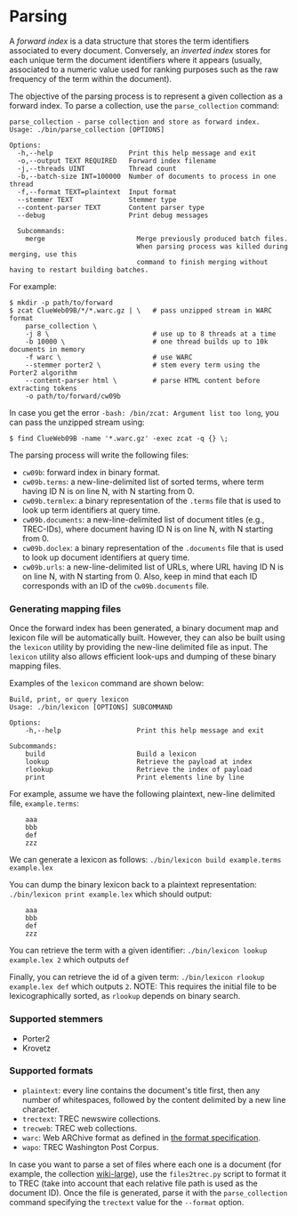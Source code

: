 Parsing
=======

A _forward index_ is a data structure that stores the term identifiers associated to every document. Conversely, an _inverted index_ stores for each unique term the document identifiers where it appears (usually, associated to a numeric value used for ranking purposes such as the raw frequency of the term within the document).

The objective of the parsing process is to represent a given collection as a forward index. To parse a collection, use the `parse_collection` command:

    parse_collection - parse collection and store as forward index.
    Usage: ./bin/parse_collection [OPTIONS]

    Options:
      -h,--help                   Print this help message and exit
      -o,--output TEXT REQUIRED   Forward index filename
      -j,--threads UINT           Thread count
      -b,--batch-size INT=100000  Number of documents to process in one thread
      -f,--format TEXT=plaintext  Input format
      --stemmer TEXT              Stemmer type
      --content-parser TEXT       Content parser type
      --debug                     Print debug messages

      Subcommands:
        merge                       Merge previously produced batch files.
                                    When parsing process was killed during merging, use this
                                    command to finish merging without having to restart building batches.

For example:

    $ mkdir -p path/to/forward
    $ zcat ClueWeb09B/*/*.warc.gz | \   # pass unzipped stream in WARC format
        parse_collection \
        -j 8 \                          # use up to 8 threads at a time
        -b 10000 \                      # one thread builds up to 10k documents in memory
        -f warc \                       # use WARC
        --stemmer porter2 \             # stem every term using the Porter2 algorithm
        --content-parser html \         # parse HTML content before extracting tokens
        -o path/to/forward/cw09b

In case you get the error `-bash: /bin/zcat: Argument list too long`, you can pass the unzipped stream using:

    $ find ClueWeb09B -name '*.warc.gz' -exec zcat -q {} \;

The parsing process will write the following files:
- `cw09b`: forward index in binary format.
- `cw09b.terms`: a new-line-delimited list of sorted terms,
  where term having ID N is on line N, with N starting from 0.
- `cw09b.termlex`: a binary representation of the `.terms` file that is used to look up term identifiers at query time.
- `cw09b.documents`: a new-line-delimited list of document titles (e.g., TREC-IDs),
  where document having ID N is on line N, with N starting from 0.
- `cw09b.doclex`: a binary representation of the `.documents` file that is used to look up document identifiers at query time.
- `cw09b.urls`: a new-line-delimited list of URLs, where URL having ID N is on
  line N, with N starting from 0. Also, keep in mind that each ID corresponds with
  an ID of the `cw09b.documents` file.

### Generating mapping files
Once the forward index has been generated, a binary document map and lexicon file will be automatically built.
However, they can also be built using the `lexicon` utility by providing the new-line delimited file as input.
The `lexicon` utility also allows efficient look-ups and dumping of these binary mapping files. 

Examples of the `lexicon` command are shown below:

    Build, print, or query lexicon
    Usage: ./bin/lexicon [OPTIONS] SUBCOMMAND

    Options:
        -h,--help                   Print this help message and exit

    Subcommands:
        build                       Build a lexicon
        lookup                      Retrieve the payload at index
        rlookup                     Retrieve the index of payload
        print                       Print elements line by line

For example, assume we have the following plaintext, new-line delimited file, `example.terms`:
   
        aaa
        bbb
        def
        zzz
        
We can generate a lexicon as follows: `./bin/lexicon build example.terms example.lex`

You can dump the binary lexicon back to a plaintext representation: `./bin/lexicon print example.lex` which should output:

        aaa
        bbb
        def
        zzz

You can retrieve the term with a given identifier: `./bin/lexicon lookup example.lex 2` which outputs `def`

Finally, you can retrieve the id of a given term: `./bin/lexicon rlookup example.lex def` which outputs `2`. NOTE: This requires the initial file to be lexicographically sorted, as `rlookup` depends on binary search.

### Supported stemmers
- Porter2
- Krovetz

### Supported formats
- `plaintext`: every line contains the document's title first, then any number of
             whitespaces, followed by the content delimited by a new line character.
- `trectext`: TREC newswire collections.
- `trecweb`: TREC web collections.
- `warc`: Web ARChive format as defined in [the format specification](https://iipc.github.io/warc-specifications/specifications/warc-format/warc-1.0/).
- `wapo`: TREC Washington Post Corpus.

In case you want to parse a set of files where each one is a document (for example, the collection
[wiki-large](http://dg3rtljvitrle.cloudfront.net/wiki-large.tar.gz)), use the `files2trec.py` script
to format it to TREC (take into account that each relative file path is used as the document ID).
Once the file is generated, parse it with the `parse_collection` command specifying the `trectext`
value for the `--format` option.
